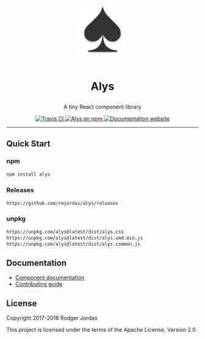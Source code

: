 <h1 align="center">

<br>

<img src="./public/android-chrome-192x192.png" alt="Alys" width="128">

<br>
<br>

Alys

</h1>

<p align="center">A tiny React component library</p>

<p align="center">
  <a href="https://travis-ci.org/rmjordas/alys">
    <img src="https://travis-ci.org/rmjordas/alys.svg" alt="Travis CI">
  </a>

  <a href="https://www.npmjs.com/package/alys">
    <img src="https://img.shields.io/npm/v/alys.svg" alt="Alys on npm">
  </a>

  <a href="https:/alys.js.org">
    <img src="https://img.shields.io/badge/docs-alys@next-blue.svg" alt="Documentation website">
  </a>
</p>

<hr />

## Quick Start

### npm

```bash
npm install alys
```

### Releases

```
https://github.com/rmjordas/alys/releases
```

### unpkg

```
https://unpkg.com/alys@latest/dist/alys.css
https://unpkg.com/alys@latest/dist/alys.umd.min.js
https://unpkg.com/alys@latest/dist/alys.common.js
```

## Documentation

- [Component documentation](https://alys.js.org)
- [Contributing guide](https://github.com/rmjordas/alys/blob/master/.github/CONTRIBUTING.md)

## License

Copyright 2017-2018 Rodger Jordas

This project is licensed under the terms of the Apache License, Version 2.0.
